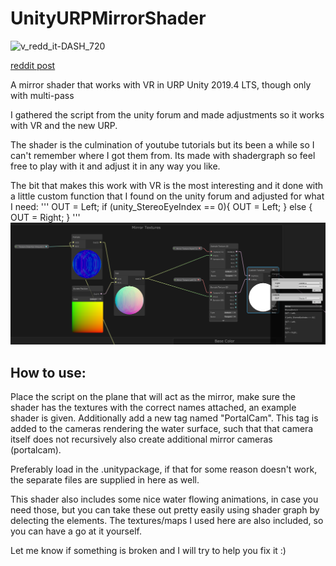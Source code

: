 # UnityURPMirrorShader
![v_redd_it-DASH_720](https://user-images.githubusercontent.com/47422509/116164983-1ee10e80-a6fb-11eb-800c-4708ac504ea2.gif)

[reddit post](https://www.reddit.com/r/Unity3D/comments/gjp2jw/mirror_shader_and_script_for_urp_that_works_for/)

A mirror shader that works with VR in URP Unity 2019.4 LTS, though only with multi-pass

I gathered the script from the unity forum and made adjustments so it works with VR and the new URP.

The shader is the culmination of youtube tutorials but its been a while so I can't remember where I got them from. Its made with shadergraph so feel free to play with it and adjust it in any way you like.

The bit that makes this work with VR is the most interesting and it done with a little custom function that I found on the unity forum and adjusted for what I need:
'''
OUT = Left;
if (unity_StereoEyeIndex == 0){
OUT = Left;
}
else {
OUT = Right;
}
'''
![shadergraphscreenshot](shadergraphscreenshot.png)

## How to use:
Place the script on the plane that will act as the mirror, make sure the shader has the textures with the correct names attached, an example shader is given.
Additionally add a new tag named "PortalCam". This tag is added to the cameras rendering the water surface, such that that camera itself does not recursively also create additional mirror cameras (portalcam).

Preferably load in the .unitypackage, if that for some reason doesn't work, the separate files are supplied in here as well.

This shader also includes some nice water flowing animations, in case you need those, but you can take these out pretty easily using shader graph by delecting the elements.
The textures/maps I used here are also included, so you can have a go at it yourself.

Let me know if something is broken and I will try to help you fix it :)




